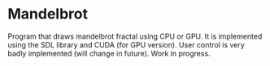 # Mandelbrot
Program that draws mandelbrot fractal using CPU or GPU.
It is implemented using the SDL library and CUDA (for GPU version).
User control is very badly implemented (will change in future).
Work in progress.
